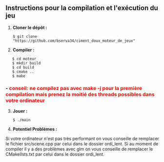 ## Instructions pour la compilation et l'exécution du jeu

1. **Cloner le dépôt :**
   ```
   $ git clone "https://github.com/bserva34/ciment_doux_moteur_de_jeux"  
   ```

2. **Compiler :** 
```
   $ cd moteur
   $ mkdir build
   $ cd build
   $ cmake ..
   $ make
```
### - <span style="color: red;">conseil: ne compilez pas avec make -j pour la première compilation mais prenez la moitié des threads possibles dans votre ordinateur</span>

3. **Jouer :** 
	```
    $ ./main 
    ```

4. **Potentiel Problèmes :**

Si votre ordinateur n'est pas très performant on vous conseille de remplacer le fichier src/scene.cpp par celui dans le dossier ordi_lent.
Si au moment de compiler il y a des problèmes avec glm on vous conseille de remplacer le CMakelIsts.txt par celui dans le dossier ordi_lent.

